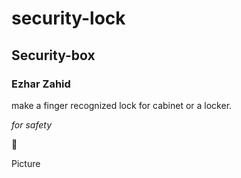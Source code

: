 # security-lock
## Security-box 
### Ezhar Zahid

make a finger recognized lock for cabinet or a locker.

*for safety*

:rocket:

Picture
